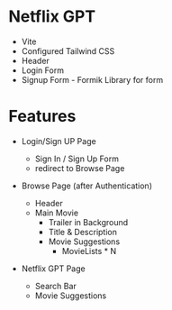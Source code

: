 # Netflix GPT
- Vite
- Configured Tailwind CSS
- Header
- Login Form
- Signup Form
       - Formik Library for form


 

 # Features

 - Login/Sign UP Page
   - Sign In / Sign Up Form
   - redirect to Browse Page
 - Browse Page (after Authentication)
   - Header
   - Main Movie
        - Trailer in Background
        - Title & Description
        - Movie Suggestions
            - MovieLists * N

 - Netflix GPT Page
   - Search Bar
   - Movie Suggestions
